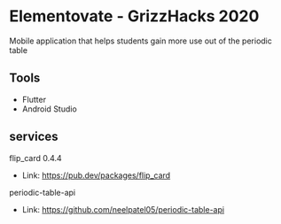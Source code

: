 # Elementovate - GrizzHacks 2020

Mobile application that helps students gain more use out of the periodic table

## Tools
- Flutter
- Android Studio

## services
flip_card 0.4.4
- Link: https://pub.dev/packages/flip_card

periodic-table-api
- Link: https://github.com/neelpatel05/periodic-table-api
